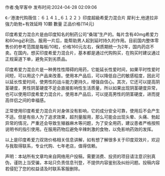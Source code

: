 <p>作者:兔罕客中 发布时间:2024-04-28 02:09:06</p>
<p>《✅港澳代购薇信：６１４１_６１２２ 》印度超級希愛力混合片 犀利士,他達拉非 強力助勃+有效延時 10顆 數量 正品价格(114元) </p>
									<p>印度希爱力混合片是由印度知名的制药公司“桑瑞”生产的。每片含有40mg希爱力和60mg必利劲。服用一片后，能帮助男人起到延时持久的作用。目前国内整体零售价的参考范围是每板/10粒，价格160元左右，保质期统一为2年，国内药店不卖。在国内，想买印度希爱力混合片，基本都是通过代购购买，在购买时建议通过正规渠道下单，避免买到劣质品。</p><p></p><p></p><p></p><p>印度希爱力混合片是一种男性性障碍的用药，它能延长性爱时间，如果平时性爱时间短，可以用这个产品来改善。使用本产品后，可以降低自己的敏感程度，因此可以延长性爱时间，使男性的战斗能力更持久，增强自信心。其次，它还可以提高阴茎硬度，男性阴茎硬度不足会直接影响性生活质量，所以如果出现阴茎硬度异常，也可以使用印度希爱力混合片。使用本产品后，可以提高男性的阴茎硬度，进而提高伴侣之间的幸福感。</p><p></p><p>正常使用印度希爱力混合片对身体没有影响，它的成分安全可靠，使用后不会产生不适。但是有些人为了追求效果，超剂量服用，那么可能会出现头晕、头痛、勃起异常的情况，严重还会导致生殖器麻木等问题，为了安全用药，建议患者严格按照说明书的指引使用。在服用药物后避免辛辣刺激的食物，以免影响药效的发挥。</p><p>以上是印度希爱力双效价格相关信息讲解，如有想了解很多关于印度双效片，欢迎与我取得联系，专业代购、七年老店，值得信赖。</p>				声明：本站所有文章均来自网络用户投稿，需要消费、投资的项目请注意识别真伪，谨防上当受骗，本站只负责信息刊登，不提供内容鉴别及纠纷问题。投稿内容若侵犯了您的权益请及时联系客服删除。				
